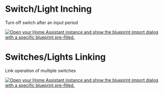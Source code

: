 # Switch/Light Inching
Turn off switch after an input period

[![Open your Home Assistant instance and show the blueprint import dialog with a specific blueprint pre-filled.](https://my.home-assistant.io/badges/blueprint_import.svg)](https://my.home-assistant.io/redirect/blueprint_import/?blueprint_url=https%3A%2F%2Fraw.githubusercontent.com%2Fcr4zyc4t%2Fhassio-blueprints%2Fmaster%2Fswitch-inching.yaml)

# Switches/Lights Linking
Link operation of multiple switches

[![Open your Home Assistant instance and show the blueprint import dialog with a specific blueprint pre-filled.](https://my.home-assistant.io/badges/blueprint_import.svg)](https://my.home-assistant.io/redirect/blueprint_import/?blueprint_url=https%3A%2F%2Fraw.githubusercontent.com%2Fcr4zyc4t%2Fhassio-blueprints%2Fmaster%2Fswitches-link.yaml)